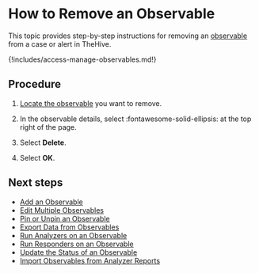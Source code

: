# How to Remove an Observable

This topic provides step-by-step instructions for removing an [observable](../../user-guides/analyst-corner/cases/observables/about-observables.md) from a case or alert in TheHive.

{!includes/access-manage-observables.md!}

<h2>Procedure</h2>

1. [Locate the observable](../search-for-cases/find-an-observable.md) you want to remove.

2. In the observable details, select :fontawesome-solid-ellipsis: at the top right of the page.

3. Select **Delete**.

4. Select **OK**.

<h2>Next steps</h2>

* [Add an Observable](add-an-observable.md)
* [Edit Multiple Observables](edit-multiple-observables.md)
* [Pin or Unpin an Observable](pin-unpin-an-observable.md)
* [Export Data from Observables](export-data-observables.md)
* [Run Analyzers on an Observable](run-analyzers-on-observables.md)
* [Run Responders on an Observable](run-responders-on-an-observable.md)
* [Update the Status of an Observable](update-status-of-an-observable.md)
* [Import Observables from Analyzer Reports](import-observables-from-analyzer-reports.md)